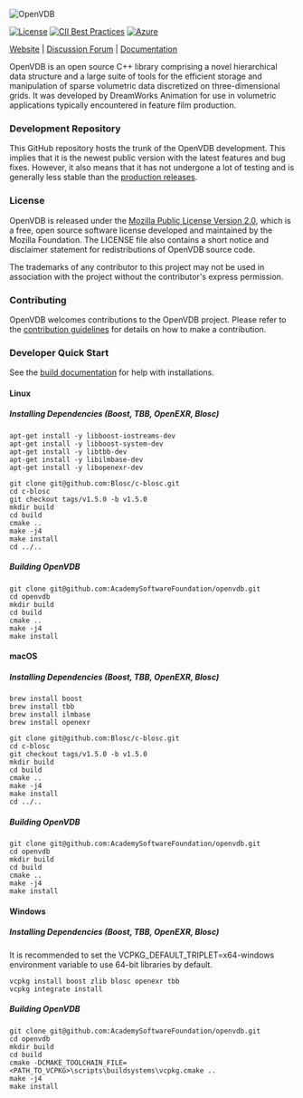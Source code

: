 ![OpenVDB](https://www.openvdb.org/images/openvdb_logo.png)

[![License](https://img.shields.io/github/license/AcademySoftwareFoundation/openvdb)](LICENSE.md)
[![CII Best Practices](https://bestpractices.coreinfrastructure.org/projects/2774/badge)](https://bestpractices.coreinfrastructure.org/projects/2774)
[![Azure](https://dev.azure.com/academysoftwarefoundation/Academy%20Software%20Foundation/_apis/build/status/academysoftwarefoundation.openvdb)](https://dev.azure.com/academysoftwarefoundation/Academy%20Software%20Foundation/_build?definitionId=1&_a=summary)

[Website](https://www.openvdb.org) |
[Discussion Forum](https://www.openvdb.org/forum) |
[Documentation](https://www.openvdb.org/documentation/)

OpenVDB is an open source C++ library comprising a novel hierarchical data structure and a large suite of tools for the efficient storage and manipulation of sparse volumetric data discretized on three-dimensional grids. It was developed by DreamWorks Animation for use in volumetric applications typically encountered in feature film production.


### Development Repository

This GitHub repository hosts the trunk of the OpenVDB development. This implies that it is the newest public version with the latest features and bug fixes. However, it also means that it has not undergone a lot of testing and is generally less stable than the [production releases](https://github.com/AcademySoftwareFoundation/openvdb/releases).


### License

OpenVDB is released under the [Mozilla Public License Version 2.0](https://www.mozilla.org/MPL/2.0/), which is a free, open source software license developed and maintained by the Mozilla Foundation. The LICENSE file also contains a short notice and disclaimer statement for redistributions of OpenVDB source code.

The trademarks of any contributor to this project may not be used in association with the project without the contributor's express permission.

### Contributing

OpenVDB welcomes contributions to the OpenVDB project. Please refer to the [contribution guidelines](CONTRIBUTING.md) for details on how to make a contribution.

### Developer Quick Start

See the [build documentation](https://www.openvdb.org/documentation/doxygen/build.html) for help with installations.

#### Linux
##### Installing Dependencies (Boost, TBB, OpenEXR, Blosc)

```
apt-get install -y libboost-iostreams-dev
apt-get install -y libboost-system-dev
apt-get install -y libtbb-dev
apt-get install -y libilmbase-dev
apt-get install -y libopenexr-dev
```
```
git clone git@github.com:Blosc/c-blosc.git
cd c-blosc
git checkout tags/v1.5.0 -b v1.5.0
mkdir build
cd build
cmake ..
make -j4
make install
cd ../..
```

##### Building OpenVDB
```
git clone git@github.com:AcademySoftwareFoundation/openvdb.git
cd openvdb
mkdir build
cd build
cmake ..
make -j4
make install
```
#### macOS
##### Installing Dependencies (Boost, TBB, OpenEXR, Blosc)
```
brew install boost
brew install tbb
brew install ilmbase
brew install openexr
```
```
git clone git@github.com:Blosc/c-blosc.git
cd c-blosc
git checkout tags/v1.5.0 -b v1.5.0
mkdir build
cd build
cmake ..
make -j4
make install
cd ../..
```
##### Building OpenVDB
```
git clone git@github.com:AcademySoftwareFoundation/openvdb.git
cd openvdb
mkdir build
cd build
cmake ..
make -j4
make install
```
#### Windows
##### Installing Dependencies (Boost, TBB, OpenEXR, Blosc)

It is recommended to set the VCPKG_DEFAULT_TRIPLET=x64-windows environment
variable to use 64-bit libraries by default.

```
vcpkg install boost zlib blosc openexr tbb
vcpkg integrate install
```
##### Building OpenVDB
```
git clone git@github.com:AcademySoftwareFoundation/openvdb.git
cd openvdb
mkdir build
cd build
cmake -DCMAKE_TOOLCHAIN_FILE=<PATH_TO_VCPKG>\scripts\buildsystems\vcpkg.cmake ..
make -j4
make install
```
